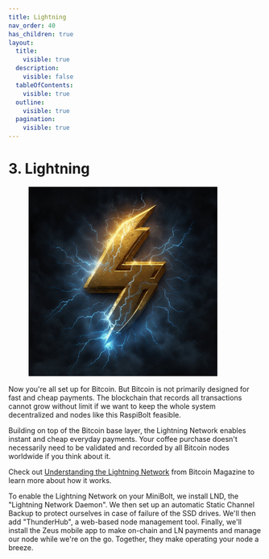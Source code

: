 ```yaml
---
title: Lightning
nav_order: 40
has_children: true
layout:
  title:
    visible: true
  description:
    visible: false
  tableOfContents:
    visible: true
  outline:
    visible: true
  pagination:
    visible: true
---
```


# 3. Lightning

<figure><img src="../.gitbook/assets/20221211_183707.jpg" alt="" width="375"><figcaption></figcaption></figure>

Now you're all set up for Bitcoin. But Bitcoin is not primarily designed for fast and cheap payments. The blockchain that records all transactions cannot grow without limit if we want to keep the whole system decentralized and nodes like this RaspiBolt feasible.

Building on top of the Bitcoin base layer, the Lightning Network enables instant and cheap everyday payments. Your coffee purchase doesn't necessarily need to be validated and recorded by all Bitcoin nodes worldwide if you think about it.

Check out [Understanding the Lightning Network](https://bitcoinmagazine.com/technical/understanding-the-lightning-network-part-building-a-bidirectional-payment-channel-1464710791) from Bitcoin Magazine to learn more about how it works.

To enable the Lightning Network on your MiniBolt, we install LND, the "Lightning Network Daemon". We then set up an automatic Static Channel Backup to protect ourselves in case of failure of the SSD drives. We'll then add "ThunderHub", a web-based node management tool. Finally, we'll install the Zeus mobile app to make on-chain and LN payments and manage our node while we're on the go. Together, they make operating your node a breeze.

